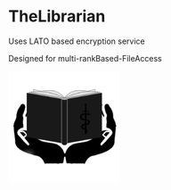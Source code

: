 # TheLibrarian
Uses LATO based encryption service

Designed for multi-rankBased-FileAccess

<img src="https://github.com/ThBean/TheLibrarian/blob/main/LibrerainTRF.png" width="200" height="200" />
